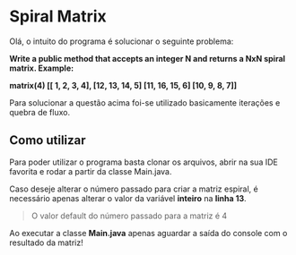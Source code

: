 # Spiral Matrix

Olá, o intuito do programa é solucionar o seguinte problema:

**Write a public method that accepts an integer N and returns a NxN spiral matrix. 
Example:**

**matrix(4)
[[ 1, 2, 3, 4],
[12, 13, 14, 5]
[11, 16, 15, 6]
[10, 9, 8, 7]]**

Para solucionar a questão acima foi-se utilizado basicamente iterações e quebra de fluxo.

## Como utilizar
Para poder utilizar o programa basta clonar os arquivos, abrir na sua IDE favorita e rodar a partir da classe Main.java.

Caso deseje alterar o número passado para criar a matriz espiral, é necessário apenas alterar o valor da variável **inteiro** na **linha 13**.

>O valor default do número passado para a matriz é 4

Ao executar a classe **Main.java** apenas aguardar a saída do console com o resultado da matriz!
